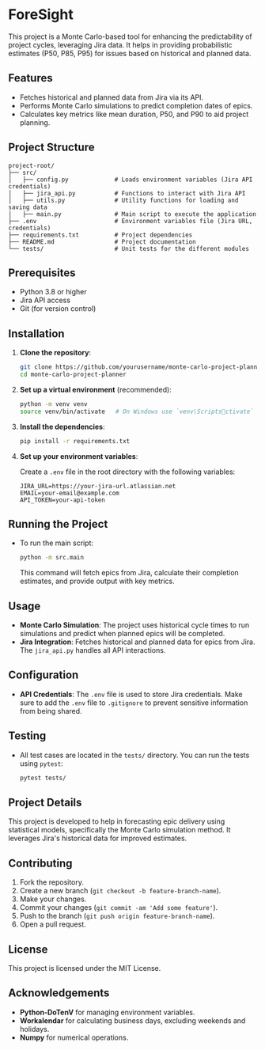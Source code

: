 # ForeSight

This project is a Monte Carlo-based tool for enhancing the predictability of project cycles, leveraging Jira data. It helps in providing probabilistic estimates (P50, P85, P95) for issues based on historical and planned data.

## Features

- Fetches historical and planned data from Jira via its API.
- Performs Monte Carlo simulations to predict completion dates of epics.
- Calculates key metrics like mean duration, P50, and P90 to aid project planning.

## Project Structure

```
project-root/
├── src/
│   ├── config.py             # Loads environment variables (Jira API credentials)
│   ├── jira_api.py           # Functions to interact with Jira API
│   ├── utils.py              # Utility functions for loading and saving data
│   ├── main.py               # Main script to execute the application
├── .env                      # Environment variables file (Jira URL, credentials)
├── requirements.txt          # Project dependencies
├── README.md                 # Project documentation
└── tests/                    # Unit tests for the different modules
```

## Prerequisites

- Python 3.8 or higher
- Jira API access
- Git (for version control)

## Installation

1. **Clone the repository**:

   ```sh
   git clone https://github.com/yourusername/monte-carlo-project-planner.git
   cd monte-carlo-project-planner
   ```

2. **Set up a virtual environment** (recommended):

   ```sh
   python -m venv venv
   source venv/bin/activate   # On Windows use `venv\Scriptsctivate`
   ```

3. **Install the dependencies**:

   ```sh
   pip install -r requirements.txt
   ```

4. **Set up your environment variables**:

   Create a `.env` file in the root directory with the following variables:

   ```plaintext
   JIRA_URL=https://your-jira-url.atlassian.net
   EMAIL=your-email@example.com
   API_TOKEN=your-api-token
   ```

## Running the Project

- To run the main script:

  ```sh
  python -m src.main
  ```

  This command will fetch epics from Jira, calculate their completion estimates, and provide output with key metrics.

## Usage

- **Monte Carlo Simulation**: The project uses historical cycle times to run simulations and predict when planned epics will be completed.
- **Jira Integration**: Fetches historical and planned data for epics from Jira. The `jira_api.py` handles all API interactions.

## Configuration

- **API Credentials**: The `.env` file is used to store Jira credentials. Make sure to add the `.env` file to `.gitignore` to prevent sensitive information from being shared.

## Testing

- All test cases are located in the `tests/` directory. You can run the tests using `pytest`:

  ```sh
  pytest tests/
  ```

## Project Details

This project is developed to help in forecasting epic delivery using statistical models, specifically the Monte Carlo simulation method. It leverages Jira's historical data for improved estimates.

## Contributing

1. Fork the repository.
2. Create a new branch (`git checkout -b feature-branch-name`).
3. Make your changes.
4. Commit your changes (`git commit -am 'Add some feature'`).
5. Push to the branch (`git push origin feature-branch-name`).
6. Open a pull request.

## License

This project is licensed under the MIT License.

## Acknowledgements

- **Python-DoTenV** for managing environment variables.
- **Workalendar** for calculating business days, excluding weekends and holidays.
- **Numpy** for numerical operations.

